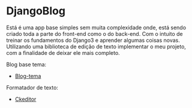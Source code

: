 # DjangoBlog
Está é uma app base simples sem muita complexidade onde, está sendo criado toda a parte do front-end como o do back-end. Com o intuito de treinar os fundamentos do Django3 e aprender algumas coisas novas. Utilizando uma biblioteca de edição de texto implementar o meu projeto, com a finalidade de deixar ele mais completo.

Blog base tema:
- [Blog-tema](https://github.com/Pancitopenico/blog-theme)

Formatador de texto:
- [Ckeditor](https://django-ckeditor.readthedocs.io/en/latest/)

